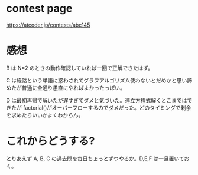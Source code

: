 # contest page
https://atcoder.jp/contests/abc145

# 感想
B は N=2 のときの動作確認していれば一回で正解できたはず。

C は経路という単語に惑わされてグラフアルゴリズム使わないとだめかと思い諦めたが普通に全通り愚直にやればよかったっぽい。

D は最初再帰で解いたが遅すぎてダメと気づいた。連立方程式解くとこまではできたが factorial()がオーバーフローするのでダメだった。どのタイミングで剰余を求めたらいいかよくわからん。

# これからどうする?
とりあえず A, B, C の過去問を毎日ちょっとずつやるか。D,E,F は一旦置いておく。
